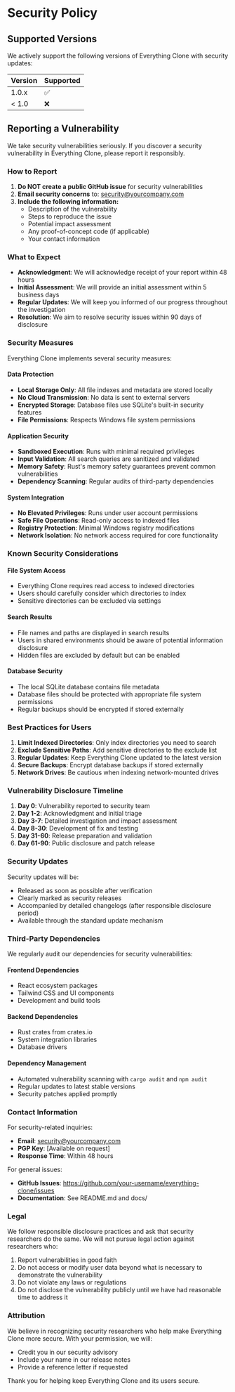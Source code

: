 # Security Policy

## Supported Versions

We actively support the following versions of Everything Clone with security updates:

| Version | Supported          |
| ------- | ------------------ |
| 1.0.x   | :white_check_mark: |
| < 1.0   | :x:                |

## Reporting a Vulnerability

We take security vulnerabilities seriously. If you discover a security vulnerability in Everything Clone, please report it responsibly.

### How to Report

1. **Do NOT create a public GitHub issue** for security vulnerabilities
2. **Email security concerns** to: [security@yourcompany.com](mailto:security@yourcompany.com)
3. **Include the following information:**
   - Description of the vulnerability
   - Steps to reproduce the issue
   - Potential impact assessment
   - Any proof-of-concept code (if applicable)
   - Your contact information

### What to Expect

- **Acknowledgment**: We will acknowledge receipt of your report within 48 hours
- **Initial Assessment**: We will provide an initial assessment within 5 business days
- **Regular Updates**: We will keep you informed of our progress throughout the investigation
- **Resolution**: We aim to resolve security issues within 90 days of disclosure

### Security Measures

Everything Clone implements several security measures:

#### Data Protection
- **Local Storage Only**: All file indexes and metadata are stored locally
- **No Cloud Transmission**: No data is sent to external servers
- **Encrypted Storage**: Database files use SQLite's built-in security features
- **File Permissions**: Respects Windows file system permissions

#### Application Security
- **Sandboxed Execution**: Runs with minimal required privileges
- **Input Validation**: All search queries are sanitized and validated
- **Memory Safety**: Rust's memory safety guarantees prevent common vulnerabilities
- **Dependency Scanning**: Regular audits of third-party dependencies

#### System Integration
- **No Elevated Privileges**: Runs under user account permissions
- **Safe File Operations**: Read-only access to indexed files
- **Registry Protection**: Minimal Windows registry modifications
- **Network Isolation**: No network access required for core functionality

### Known Security Considerations

#### File System Access
- Everything Clone requires read access to indexed directories
- Users should carefully consider which directories to index
- Sensitive directories can be excluded via settings

#### Search Results
- File names and paths are displayed in search results
- Users in shared environments should be aware of potential information disclosure
- Hidden files are excluded by default but can be enabled

#### Database Security
- The local SQLite database contains file metadata
- Database files should be protected with appropriate file system permissions
- Regular backups should be encrypted if stored externally

### Best Practices for Users

1. **Limit Indexed Directories**: Only index directories you need to search
2. **Exclude Sensitive Paths**: Add sensitive directories to the exclude list
3. **Regular Updates**: Keep Everything Clone updated to the latest version
4. **Secure Backups**: Encrypt database backups if stored externally
5. **Network Drives**: Be cautious when indexing network-mounted drives

### Vulnerability Disclosure Timeline

1. **Day 0**: Vulnerability reported to security team
2. **Day 1-2**: Acknowledgment and initial triage
3. **Day 3-7**: Detailed investigation and impact assessment
4. **Day 8-30**: Development of fix and testing
5. **Day 31-60**: Release preparation and validation
6. **Day 61-90**: Public disclosure and patch release

### Security Updates

Security updates will be:
- Released as soon as possible after verification
- Clearly marked as security releases
- Accompanied by detailed changelogs (after responsible disclosure period)
- Available through the standard update mechanism

### Third-Party Dependencies

We regularly audit our dependencies for security vulnerabilities:

#### Frontend Dependencies
- React ecosystem packages
- Tailwind CSS and UI components
- Development and build tools

#### Backend Dependencies
- Rust crates from crates.io
- System integration libraries
- Database drivers

#### Dependency Management
- Automated vulnerability scanning with `cargo audit` and `npm audit`
- Regular updates to latest stable versions
- Security patches applied promptly

### Contact Information

For security-related inquiries:
- **Email**: security@yourcompany.com
- **PGP Key**: [Available on request]
- **Response Time**: Within 48 hours

For general issues:
- **GitHub Issues**: https://github.com/your-username/everything-clone/issues
- **Documentation**: See README.md and docs/

### Legal

We follow responsible disclosure practices and ask that security researchers do the same. We will not pursue legal action against researchers who:

1. Report vulnerabilities in good faith
2. Do not access or modify user data beyond what is necessary to demonstrate the vulnerability
3. Do not violate any laws or regulations
4. Do not disclose the vulnerability publicly until we have had reasonable time to address it

### Attribution

We believe in recognizing security researchers who help make Everything Clone more secure. With your permission, we will:

- Credit you in our security advisory
- Include your name in our release notes
- Provide a reference letter if requested

Thank you for helping keep Everything Clone and its users secure.
